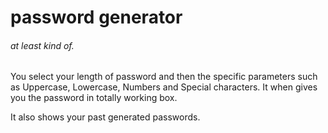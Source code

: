# password generator

###### at least kind of.

You select your length of password and then the specific parameters such as Uppercase, Lowercase, Numbers and Special characters.  It when gives you the password in totally working box.  

It also shows your past generated passwords. 
